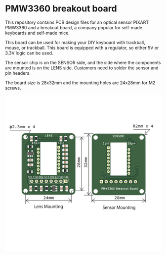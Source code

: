 # PMW3360 breakout board

This repository contains PCB design files for an optical sensor PIXART PMW3360 and a breakout board, a company popular for self-made keyboards and self-made mice.

This board can be used for making your DIY keyboard with trackball, mouse, or trackball.
This board is equipped with a regulator, so either 5V or 3.3V logic can be used.

The sensor chip is on the SENSOR side, and the side where the components are mounted is on the LENS side. Customers need to solder the sensor and pin headers.

The board size is 28x32mm and the mounting holes are 24x28mm for M2 screws.

![a render of the PCB](pmw3360dimension_en.png)

